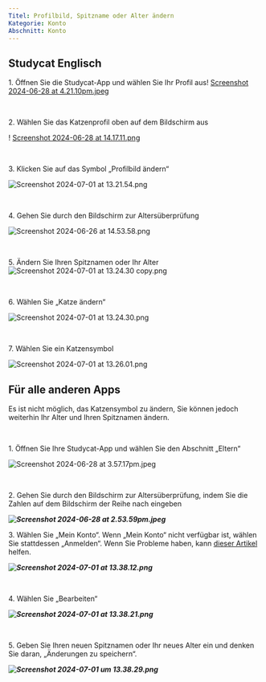 ```yaml
---
Titel: Profilbild, Spitzname oder Alter ändern
Kategorie: Konto
Abschnitt: Konto
---
```

## Studycat Englisch

1\. Öffnen Sie die Studycat-App und wählen Sie Ihr Profil aus! [Screenshot 2024-06-28 at 4.21.10pm.jpeg](https://help.Studycat.com/hc/article_attachments/34473186682009)

 

2\. Wählen Sie das Katzenprofil oben auf dem Bildschirm aus

! [Screenshot 2024-06-28 at 14.17.11.png](https://help.Studycat.com/hc/article_attachments/34473186684953)

 

3\. Klicken Sie auf das Symbol „Profilbild ändern“

![Screenshot 2024-07-01 at 13.21.54.png](https://help.Studycat.com/hc/article_attachments/34473186707865)

 

4\. Gehen Sie durch den Bildschirm zur Altersüberprüfung 

![Screenshot 2024-06-26 at 14.53.58.png](https://help.Studycat.com/hc/article_attachments/34473186715801)

 

5\. Ändern Sie Ihren Spitznamen oder Ihr Alter![Screenshot 2024-07-01 at 13.24.30 copy.png](https://help.Studycat.com/hc/article_attachments/34473186721561)

 

6\. Wählen Sie „Katze ändern“

![Screenshot 2024-07-01 at 13.24.30.png](https://help.Studycat.com/hc/article_attachments/34473186726041)

 

7\. Wählen Sie ein Katzensymbol

![Screenshot 2024-07-01 at 13.26.01.png](https://help.Studycat.com/hc/article_attachments/34473149798937)

## 

## Für alle anderen Apps

Es ist nicht möglich, das Katzensymbol zu ändern, Sie können jedoch weiterhin Ihr Alter und Ihren Spitznamen ändern.

 

1\. Öffnen Sie Ihre Studycat-App und wählen Sie den Abschnitt „Eltern“

![Screenshot 2024-06-28 at 3.57.17pm.jpeg](https://help.Studycat.com/hc/article_attachments/34473149804697)

 

2\. Gehen Sie durch den Bildschirm zur Altersüberprüfung, indem Sie die Zahlen auf dem Bildschirm der Reihe nach eingeben

***![Screenshot 2024-06-28 at 2.53.59pm.jpeg](https://help.Studycat.com/hc/article_attachments/34473149807641)***

3\. Wählen Sie „Mein Konto“. Wenn „Mein Konto“ nicht verfügbar ist, wählen Sie stattdessen „Anmelden“. Wenn Sie Probleme haben, kann [dieser Artikel](https://help.Studycat.com/hc/en-us/articles/360051281554-Access-your-free-trial-or-subscription) helfen.

***![Screenshot 2024-07-01 at 13.38.12.png](https://help.Studycat.com/hc/article_attachments/34473149811993)***

 

4\. Wählen Sie „Bearbeiten“

***![Screenshot 2024-07-01 at 13.38.21.png](https://help.Studycat.com/hc/article_attachments/34473186746521)***

 

5\. Geben Sie Ihren neuen Spitznamen oder Ihr neues Alter ein und denken Sie daran, „Änderungen zu speichern“.

***![Screenshot 2024-07-01 um 13.38.29.png](https://help.Studycat.com/hc/article_attachments/34473149816729)***
